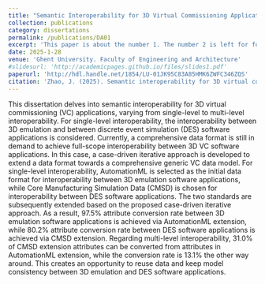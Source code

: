 ```yaml
---
title: "Semantic Interoperability for 3D Virtual Commissioning Applications"
collection: publications
category: dissertations
permalink: /publications/DA01
excerpt: 'This paper is about the number 1. The number 2 is left for future work.'
date: 2025-1-28
venue: 'Ghent University. Faculty of Engineering and Architecture'
#slidesurl: 'http://academicpages.github.io/files/slides1.pdf'
paperurl: 'http://hdl.handle.net/1854/LU-01JK95C83A85HMK6ZWFC346ZQS'
citation: 'Zhao, J. (2025). Semantic interoperability for 3D virtual commissioning applications. Ghent University. Faculty of Engineering and Architecture, Ghent, Belgium.'
---
```

This dissertation delves into semantic interoperability for 3D virtual commissioning (VC) applications, varying from single-level to multi-level interoperability. For single-level interoperability, the interoperability between 3D emulation and between discrete event simulation (DES) software applications is considered. Currently, a comprehensive data format is still in demand to achieve full-scope interoperability between 3D VC software applications. In this case, a case-driven iterative approach is developed to extend a data format towards a comprehensive generic VC data model. For single-level interoperability, AutomationML is selected as the initial data format for interoperability between 3D emulation software applications, while Core Manufacturing Simulation Data (CMSD) is chosen for interoperability between DES software applications. The two standards are subsequently extended based on the proposed case-driven iterative approach. As a result, 97.5% attribute conversion rate between 3D emulation software applications is achieved via AutomationML extension, while 80.2% attribute conversion rate between DES software applications is achieved via CMSD extension. Regarding multi-level interoperability, 31.0% of CMSD extension attributes can be converted from attributes in AutomationML extension, while the conversion rate is 13.1% the other way around. This creates an opportunity to reuse data and keep model consistency between 3D emulation and DES software applications.
